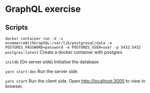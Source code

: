 # GraphQL exercise

## Scripts

`docker container run -d -v ecommerceWithGraphQL:/var/lib/postgresql/data -e POSTGRES_PASSWORD=password -e POSTGRES_USER=user -p 5432:5432 postgres:latest`
Create a docker container with postgres

`initdb`
(On server side) Initialise the database

`yarn start:dev`
Run the server side

`yarn start`
Run the client side.
Open [http://localhost:3000](http://localhost:3000) to view in browser.